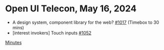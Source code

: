 Open UI Telecon, May 16, 2024
===================================
  * A design system, component library for the web? [#1017](https://github.com/openui/open-ui/issues/1017#issuecomment-2109117089) (Timebox to 30 mins)
  * [interest invokers] Touch inputs [#1052](https://github.com/openui/open-ui/issues/1052)

[Minutes](https://www.w3.org/2024/05/16-openui-minutes.html)
